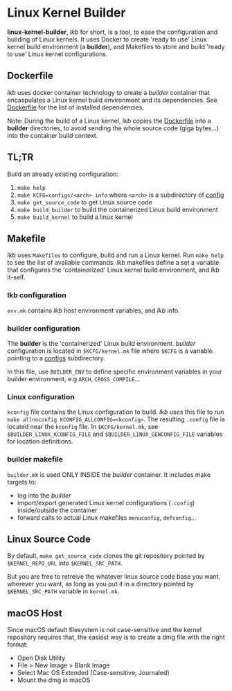 # Linux Kernel Builder

**linux-kernel-builder**, *lkb* for short, is a tool, to ease the configuration
and building of Linux kernels. It uses Docker to create 'ready to use' Linux
kernel build environment (a **builder**), and Makefiles to store and build
'ready to use' Linux kernel configurations.

## Dockerfile
*lkb* uses docker container technology to create a *builder* container that
encaspulates a Linux kernel build environment and its dependencies.  See
[Dockerfile](Dockerfile) for the list of installed dependencies.

Note: During the build of a Linux kernel, *lkb* copies the
[Dockerfile](Dockerfile) into a **builder** directories, to avoid sending the
whole source code (giga bytes...) into the container build context.

## TL;TR
Build an already existing configuration:
1. `make help`
2. `make KCFG=configs/<arch> info` where `<arch>` is a subdirectory of
   [config](config)
3. `make get_source_code` to get Linux source code
3. `make build_builder` to build the containerized Linux build environment
4. `make build_kernel` to build a linux kernel

## Makefile
*lkb* uses `Makefiles` to configure, build and run a Linux kernel. Run `make
help` to see the list of available commands. *lkb* makefiles define a set a
variable that configures the 'containerized' Linux kernel build environment,
and *lkb* it-self.

### lkb configuration
`env.mk` contains *lkb* host environment variables, and *lkb* info.

### builder configuration
The **builder** is the 'containerized' Linux build environment. *builder*
configuration is located in `$KCFG/kernel.mk` file where `$KCFG` is a variable
pointing to a [configs](configs) subdirectory.

In this file, use `BUILDER_ENV` to define specific environment variables in
your builder environment, e.g `ARCH`, `CROSS_COMPILE`...

### Linux configuration
`kconfig` file contains the Linux configuration to build. *lkb* uses this file
to run `make allnoconfig KCONFIG_ALLCONFIG=<kconfig>`. The resulting `.config`
file is located near the `kconfig` file. In `$KCFG/kernel.mk`, see 
`$BUILDER_LINUX_KCONFIG_FILE` and `$BUILDER_LINUX_GENCONFIG_FILE` variables
for location definitions.

### builder makefile
`builder.mk` is used ONLY INSIDE the *builder* container. It includes make
targets to: 
- log into the *builder*
- import/export generated Linux kernel configurations (`.config`)
  inside/outside the container
- forward calls to actual Linux makefiles `menuconfig`, `defconfig`...

## Linux Source Code
By default, `make get_source_code` clones the git repository pointed by
`$KERNEL_REPO_URL` into `$KERNEL_SRC_PATH`.

But you are free to retreive the whatever linux source code base you want,
wherever you want, as long as you put it in a directory pointed by
`$KERNEL_SRC_PATH` variable in `kernel.mk`.

## macOS Host
Since macOS default filesystem is not case-sensitive and the kernel repository
requires that, the easiest way is to create a dmg file with the right format:

- Open Disk Utility
- File > New Image > Blank Image
- Select Mac OS Extended (Case-sensitive, Journaled)
- Mount the dmg in macOS

